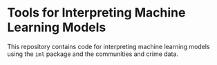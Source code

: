 # Tools for Interpreting Machine Learning Models

This repository contains code for interpreting machine learning models using the `iml` package and the communities and crime data.